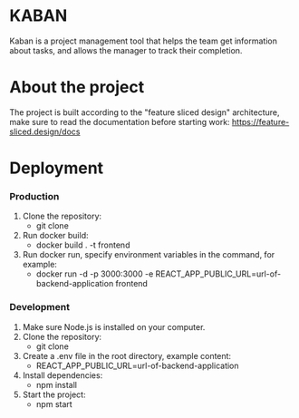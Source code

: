 # KABAN
Kaban is a project management tool that helps the team get information about tasks, and allows the manager to track their completion.

# About the project 
The project is built according to the "feature sliced design" architecture, make sure to read the documentation before starting work: https://feature-sliced.design/docs

# Deployment

### Production

1. Clone the repository:
   - git clone
2. Run docker build:
   - docker build . -t frontend
3. Run docker run, specify environment variables in the command, for example:
   - docker run -d -p 3000:3000 -e REACT_APP_PUBLIC_URL=url-of-backend-application frontend

### Development

1. Make sure Node.js is installed on your computer.
2. Clone the repository:
   - git clone
3. Create a .env file in the root directory, example content:
   - REACT_APP_PUBLIC_URL=url-of-backend-application
4. Install dependencies:
   - npm install
5. Start the project:
   - npm start